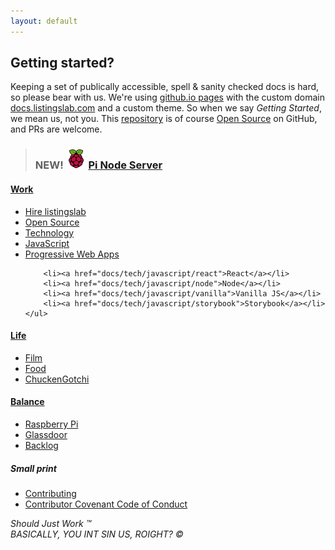 ```yaml
---
layout: default
---
```


## Getting started?

Keeping a set of publically accessible, spell & sanity checked docs is hard, so please bear with us. We're using [github.io pages](https://pages.github.com) with the custom domain [docs.listingslab.com](https://docs.listingslab.com) and a custom theme. So when we say _Getting Started_, we mean us, not you. This [repository](https://github.com/listingslab-software/docs) is of course [Open Source](docs/tech/open-source) on GitHub, and PRs are welcome.

> ### NEW! ![Featured Image](docs/tech/pi/images/pi-logo.png "Featured Image") [Pi Node Server](docs/tech/pi)

<div class="third-wide">
    <h4><a href="docs/work">Work</a></h4>
    <ul>
        <li><a href="docs/business/hire-listingslab">Hire listingslab</a></li>
        <li><a href="docs/tech/open-source">Open Source</a></li>
        <li><a href="docs/tech">Technology</a></li>
        <li><a href="docs/tech/javascript">JavaScript</a></li>
        <li><a href="docs/tech/pwa">Progressive Web Apps</a></li>
        
        <li><a href="docs/tech/javascript/react">React</a></li>
        <li><a href="docs/tech/javascript/node">Node</a></li>
        <li><a href="docs/tech/javascript/vanilla">Vanilla JS</a></li>
        <li><a href="docs/tech/javascript/storybook">Storybook</a></li>
    </ul>
</div>

<div class="third-wide">
    <h4><a href="docs/life">Life</a></h4>
    <ul>
        <li><a href="docs/film">Film</a></li>
        <li><a href="docs/food">Food</a></li>
        <li><a href="docs/chuckengotchi">ChuckenGotchi</a></li>
    </ul>
</div>

<div class="third-wide">
    <h4><a href="docs/balance">Balance</a></h4>
    <ul>
        <li><a href="docs/tech/pi">Raspberry Pi</a></li>
        <li><a href="docs/business/glassdoor">Glassdoor</a></li>
        <li><a href="docs/backlog">Backlog</a></li>
    </ul>
</div>

<div style="clear: both;"></div>

##### Small print

- [Contributing](docs/tech/git/contributing)
- [Contributor Covenant Code of Conduct](docs/tech/git/code-of-conduct)

_Should Just Work &trade;_  
_BASICALLY, YOU INT SIN US, ROIGHT? &copy;_
